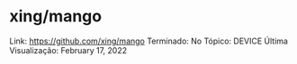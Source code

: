# xing/mango

Link: https://github.com/xing/mango
Terminado: No
Tópico: DEVICE
Última Visualização: February 17, 2022